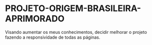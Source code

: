 # PROJETO-ORIGEM-BRASILEIRA-APRIMORADO
Visando aumentar os meus conhecimentos, decidir melhorar o projeto fazendo a responsividade de todas as páginas.
